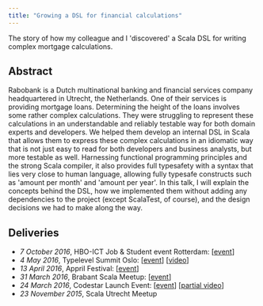 ```yaml
---
title: "Growing a DSL for financial calculations"
---
```

The story of how my colleague and I 'discovered' a Scala DSL for writing complex mortgage calculations. 

## Abstract
Rabobank is a Dutch multinational banking and financial services company headquartered in Utrecht, the Netherlands. One of their services is providing mortgage loans. Determining the height of the loans involves some rather complex calculations. They were struggling to represent these calculations in an understandable and reliably testable way for both domain experts and developers. We helped them develop an internal DSL in Scala that allows them to express these complex calculations in an idiomatic way that is not just easy to read for both developers and business analysts, but more testable as well. Harnessing functional programming principles and the strong Scala compiler, it also provides full typesafety with a syntax that lies very close to human language, allowing fully typesafe constructs such as 'amount per month' and 'amount per year'. In this talk, I will explain the concepts behind the DSL, how we implemented them without adding any dependencies to the project (except ScalaTest, of course), and the design decisions we had to make along the way.

## Deliveries
* _7 October 2016_, HBO-ICT Job & Student event Rotterdam: [[event](http://www.hboictjobevent.nl/)]
* _4 May 2016_, Typelevel Summit Oslo: [[event](https://typelevel.org/event/2016-05-summit-oslo/)] [[video](https://www.youtube.com/watch?v=W37Mp3mBYLw)]
* _13 April 2016_, Appril Festival: [[event](http://appril.nl/)]
* _31 March 2016_, Brabant Scala Meetup: [[event](https://www.meetup.com/brabant-scala/events/228851052/?eventId=228851052)]
* _24 March 2016_, Codestar Launch Event: [[event](https://www.codestar.nl/#team/launchevent)] [[partial video](https://www.youtube.com/watch?v=gmCQS72yFTg)]
* _23 November 2015_, Scala Utrecht Meetup

